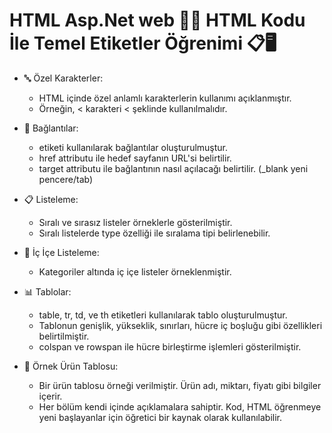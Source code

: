 # HTML Asp.Net web 🌟🚀 HTML Kodu İle Temel Etiketler Öğrenimi 📋🖥️

* 🔤 Özel Karakterler:
   - HTML içinde özel anlamlı karakterlerin kullanımı açıklanmıştır.
   - Örneğin, < karakteri &lt; şeklinde kullanılmalıdır.

* 🔗 Bağlantılar:
  - <a> etiketi kullanılarak bağlantılar oluşturulmuştur.
  - href attributu ile hedef sayfanın URL'si belirtilir.
  - target attributu ile bağlantının nasıl açılacağı belirtilir. (_blank yeni pencere/tab)

* 📋 Listeleme:
  - Sıralı ve sırasız listeler örneklerle gösterilmiştir.
  - Sıralı listelerde type özelliği ile sıralama tipi belirlenebilir.
 
* 🔄 İç İçe Listeleme:
  - Kategoriler altında iç içe listeler örneklenmiştir.

* 📊 Tablolar:
  - table, tr, td, ve th etiketleri kullanılarak tablo oluşturulmuştur.
  - Tablonun genişlik, yükseklik, sınırları, hücre iç boşluğu gibi özellikleri belirtilmiştir.
  - colspan ve rowspan ile hücre birleştirme işlemleri gösterilmiştir.
    
* 📄 Örnek Ürün Tablosu:
  - Bir ürün tablosu örneği verilmiştir. Ürün adı, miktarı, fiyatı gibi bilgiler içerir.
  - Her bölüm kendi içinde açıklamalara sahiptir. Kod, HTML öğrenmeye yeni başlayanlar için öğretici bir kaynak olarak kullanılabilir.








